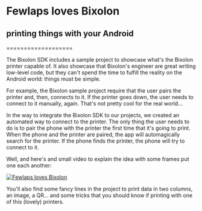 <h1>Fewlaps loves Bixolon</h1>
<h2>printing things with your Android</h2>
===================

The Bixolon SDK includes a sample project to showcase what's the Bixolon printer capable of. It also showcase that Bixolon's engineer are great writing low-level code, but they can't spend the time to fulfill the reality on the Android world: things must be simple.

For example, the Bixolon sample project require that the user pairs the printer and, then, connects to it. If the printer goes down, the user needs to connect to it manually, again. That's not pretty cool for the real world...

In the way to integrate the Bixolon SDK to our projects, we created an automated way to connect to the printer. The only thing the user needs to do is to pair the phone with the printer the first time that it's going to print. When the phone and the printer are paired, the app will automagically search for the printer. If the phone finds the printer, the phone will try to connect to it.

Well, and here's and small video to explain the idea with some frames put one each another:

[![Fewlaps loves Bixolon](http://img.youtube.com/vi/V4q1c5oexzM/0.jpg)](http://www.youtube.com/watch?v=V4q1c5oexzM)

You'll also find some fancy lines in the project to print data in two columns, an image, a QR... and some tricks that you should know if printing with one of this (lovely) printers.
